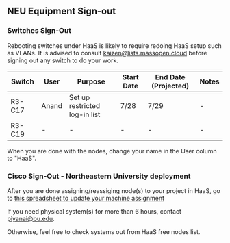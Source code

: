 ## NEU Equipment Sign-out

### Switches Sign-Out 
Rebooting switches under HaaS is likely to require redoing HaaS setup such as VLANs.
It is advised to consult kaizen@lists.massopen.cloud before signing out any switch to do your work. 

| Switch | User  | Purpose                        | Start Date | End Date (Projected) | Notes |
| ------ | ----- | ------------------------------ | ---------- | -------------------- | ----- |
| R3-C17 | Anand | Set up restricted log-in list  | 7/28       | 7/29                 | -     |
| R3-C19 | -     | -                              | -          | -                    | -     |

When you are done with the nodes, change your name in the User column to "HaaS". 

### Cisco Sign-Out - Northeastern University deployment 
After you are done assigning/reassiging node(s) to your project in HaaS, go to 
[this spreadsheet to update your machine assignment](https://docs.google.com/spreadsheets/d/1-L8TqGJqpRtmy418js0fOsbFLBP-l2xdES1XzsceRik/edit?usp=sharing)

If you need physical system(s) for more than 6 hours, contact piyanai@bu.edu.

Otherwise, feel free to check systems out from HaaS free nodes list.
